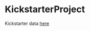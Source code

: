 # KickstarterProject

Kickstarter data [here](https://s3.amazonaws.com/weruns/forfun/Kickstarter/Kickstarter_2019-03-14T03_20_12_200Z.zip)
